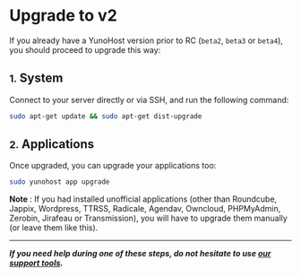 # Upgrade to v2

If you already have a YunoHost version prior to RC (`beta2`, `beta3` or `beta4`), you should proceed to upgrade this way:

## <small>1.</small> System

Connect to your server directly or via SSH, and run the following command:

```bash
sudo apt-get update && sudo apt-get dist-upgrade
```

## <small>2.</small> Applications

Once upgraded, you can upgrade your applications too:

```bash
sudo yunohost app upgrade
```

**Note** : If you had installed unofficial applications (other than Roundcube, Jappix, Wordpress, TTRSS, Radicale, Agendav, Owncloud, PHPMyAdmin, Zerobin, Jirafeau or Transmission), you will have to upgrade them manually (or leave them like this).

---

***If you need help during one of these steps, do not hesitate to use [our support tools](/support).***
